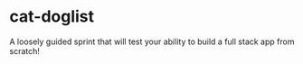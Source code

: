 # cat-doglist
A loosely guided sprint that will test your ability to build a full stack app from scratch!
